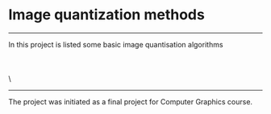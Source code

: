 # Image quantization methods
---
In this project is listed some basic image quantisation algorithms
\
\
\
\
\

---
The project was initiated as a final project for Computer Graphics course.